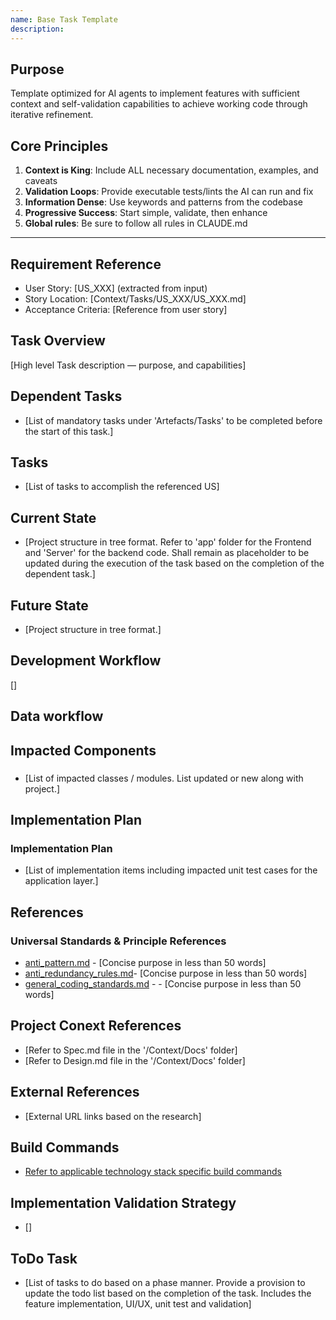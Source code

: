```yaml
---
name: Base Task Template
description: 
---
```


## Purpose
Template optimized for AI agents to implement features with sufficient context and self-validation capabilities to achieve working code through iterative refinement.

## Core Principles
1. **Context is King**: Include ALL necessary documentation, examples, and caveats
2. **Validation Loops**: Provide executable tests/lints the AI can run and fix
3. **Information Dense**: Use keywords and patterns from the codebase
4. **Progressive Success**: Start simple, validate, then enhance
5. **Global rules**: Be sure to follow all rules in CLAUDE.md

---

## Requirement Reference
- User Story: [US_XXX] (extracted from input)
- Story Location: [Context/Tasks/US_XXX/US_XXX.md]
- Acceptance Criteria: [Reference from user story]

## Task Overview
[High level Task description — purpose, and capabilities]

## Dependent Tasks
- [List of mandatory tasks under 'Artefacts/Tasks' to be completed before the start of this task.]

## Tasks
- [List of tasks to accomplish the referenced US]

## Current State
- [Project structure in tree format. Refer to 'app' folder for the Frontend and 'Server' for the backend code. Shall remain as placeholder to be updated during the execution of the task based on the completion of the dependent task.]

## Future State
- [Project structure in tree format.]

## Development Workflow
[]

## Data workflow

## Impacted Components
### <Tech Stack Layer> 
- [List of impacted classes / modules. List updated or new along with project.]

## Implementation Plan
### <Tech Stack Layer> Implementation Plan
- [List of implementation items including impacted unit test cases for the application layer.]


## References

### Universal Standards & Principle References
- [anti_pattern.md](../References/Gotchas/anti_patterns.md) - [Concise purpose in less than 50 words]
- [anti_redundancy_rules.md](../References/Gotchas/anti_redundancy_rules.md)- [Concise purpose in less than 50 words]
- [general_coding_standards.md](../References/Gotchas/general_coding_standards.md) - - [Concise purpose in less than 50 words]

## Project Conext References
- [Refer to Spec.md file in the '/Context/Docs' folder]
- [Refer to Design.md file in the '/Context/Docs' folder]

## External References
- [External URL links based on the research]

## Build Commands
- [Refer to applicable technology stack specific build commands](../References/Build/)

## Implementation Validation Strategy
- []

## ToDo Task
- [List of tasks to do based on a phase manner. Provide a provision to update the todo list based on the completion of the task. Includes the feature implementation, UI/UX, unit test and validation]